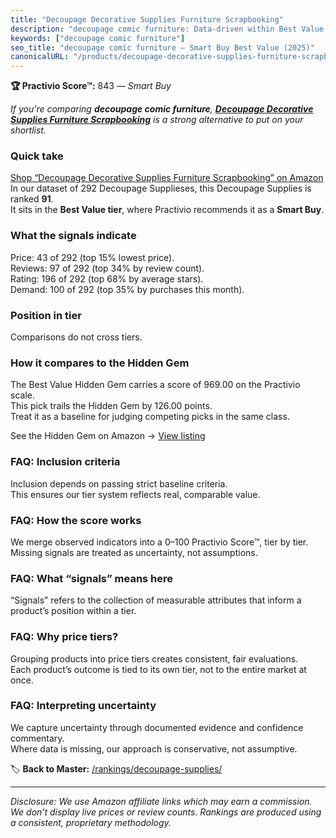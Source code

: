 ```yaml
---
title: "Decoupage Decorative Supplies Furniture Scrapbooking"
description: "decoupage comic furniture: Data-driven within Best Value ranking using the Practivio Score™. Positioned by quality, value, demand, findability, momentum."
keywords: ["decoupage comic furniture"]
seo_title: "decoupage comic furniture — Smart Buy Best Value (2025)"
canonicalURL: "/products/decoupage-decorative-supplies-furniture-scrapbooking-B0B91R237R/"
---
```


**🏆 Practivio Score™:** 843 — _Smart Buy_


*If you're comparing **decoupage comic furniture**, **[Decoupage Decorative Supplies Furniture Scrapbooking](https://www.amazon.com/dp/B0B91R237R?tag=practivio-20)** is a strong alternative to put on your shortlist.*
### Quick take
[Shop “Decoupage Decorative Supplies Furniture Scrapbooking” on Amazon](https://www.amazon.com/dp/B0B91R237R?tag=practivio-20)
In our dataset of 292 Decoupage Supplieses, this Decoupage Supplies is ranked **91**.  
It sits in the **Best Value tier**, where Practivio recommends it as a **Smart Buy**.

### What the signals indicate
Price: 43 of 292 (top 15% lowest price).  
Reviews: 97 of 292 (top 34% by review count).  
Rating: 196 of 292 (top 68% by average stars).  
Demand: 100 of 292 (top 35% by purchases this month).

### Position in tier
Comparisons do not cross tiers.

### How it compares to the Hidden Gem
The Best Value Hidden Gem carries a score of 969.00 on the Practivio scale.  
This pick trails the Hidden Gem by 126.00 points.  
Treat it as a baseline for judging competing picks in the same class.  

See the Hidden Gem on Amazon → [View listing](https://www.amazon.com/dp/B001IKES5O?tag=practivio-20)

### FAQ: Inclusion criteria
Inclusion depends on passing strict baseline criteria.  
This ensures our tier system reflects real, comparable value.

### FAQ: How the score works
We merge observed indicators into a 0–100 Practivio Score™, tier by tier.  
Missing signals are treated as uncertainty, not assumptions.

### FAQ: What “signals” means here
“Signals” refers to the collection of measurable attributes that inform a product’s position within a tier.

### FAQ: Why price tiers?
Grouping products into price tiers creates consistent, fair evaluations.  
Each product’s outcome is tied to its own tier, not to the entire market at once.

### FAQ: Interpreting uncertainty
We capture uncertainty through documented evidence and confidence commentary.  
Where data is missing, our approach is conservative, not assumptive.


🏷️ **Back to Master:** [/rankings/decoupage-supplies/](/rankings/decoupage-supplies/)

---
_Disclosure: We use Amazon affiliate links which may earn a commission. We don’t display live prices or review counts. Rankings are produced using a consistent, proprietary methodology._
